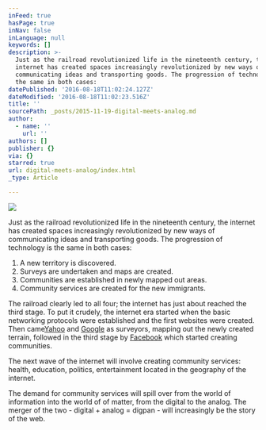 ```yaml
---
inFeed: true
hasPage: true
inNav: false
inLanguage: null
keywords: []
description: >-
  Just as the railroad revolutionized life in the nineteenth century, the
  internet has created spaces increasingly revolutionized by new ways of
  communicating ideas and transporting goods. The progression of technology is
  the same in both cases:
datePublished: '2016-08-18T11:02:24.127Z'
dateModified: '2016-08-18T11:02:23.516Z'
title: ''
sourcePath: _posts/2015-11-19-digital-meets-analog.md
author:
  - name: ''
    url: ''
authors: []
publisher: {}
via: {}
starred: true
url: digital-meets-analog/index.html
_type: Article

---
```

![](https://s3-us-west-2.amazonaws.com/the-grid-img/p/41a5fc0d1cdba38d7e67facd761a0a84c902a9ed.jpg)

Just as the railroad revolutionized life in the nineteenth century, the internet has created spaces increasingly revolutionized by new ways of communicating ideas and transporting goods. The progression of technology is the same in both cases:

1. A new territory is discovered.
2. Surveys are undertaken and maps are created.
3. Communities are established in newly mapped out areas.
4. Community services are created for the new immigrants.

The railroad clearly led to all four; the internet has just about reached the third stage. To put it crudely, the internet era started when the basic networking protocols were established and the first websites were created. Then came[Yahoo][0] and [Google][1] as surveyors, mapping out the newly created terrain, followed in the third stage by [Facebook][2] which started creating communities.

The next wave of the internet will involve creating community services: health, education, politics, entertainment located in the geography of the internet.

The demand for community services will spill over from the world of information into the world of of matter, from the digital to the analog. The merger of the two - digital + analog = digpan - will increasingly be the story of the web.

[0]: http://en.wikipedia.org/wiki/Yahoo!
[1]: http://en.wikipedia.org/wiki/Google
[2]: http://en.wikipedia.org/wiki/Facebook